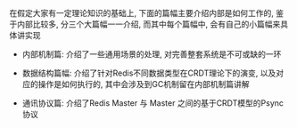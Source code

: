 在假定大家有一定理论知识的基础上, 下面的篇幅主要介绍内部是如何工作的, 鉴于内部比较多, 分三个大篇幅一一介绍, 而其中每个篇幅中, 会有自己的小篇幅来具体讲实现

* 内部机制篇: 介绍了一些通用场景的处理, 对完善整套系统是不可或缺的一环

* 数据结构篇幅: 介绍了针对Redis不同数据类型在CRDT理论下的演变, 以及对应的操作是如何执行的, 其中会涉及到GC机制留在内部机制篇讲解

* 通讯协议篇: 介绍了Redis Master 与 Master 之间的基于CRDT模型的Psync协议